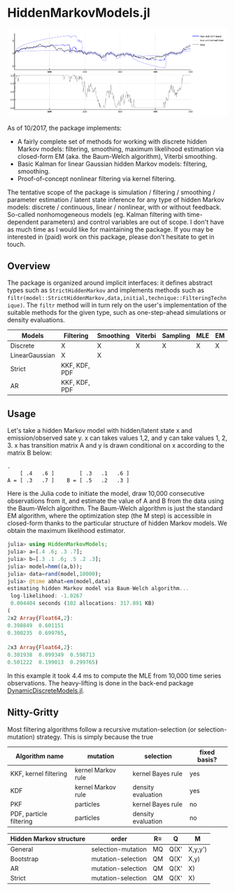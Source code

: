 # HiddenMarkovModels.jl

![nonlinear filtering for a truncated AR(1)](examples/banner.png)





As of 10/2017, the package implements:
- A fairly complete set of methods for working with discrete hidden Markov models: filtering, smoothing, maximum likelihood estimation via closed-form EM (aka. the Baum-Welch algorithm), Viterbi smoothing. 
- Basic Kalman for linear Gaussian hidden Markov models: filtering, smoothing.
- Proof-of-concept nonlinear filtering via kernel filtering.

The tentative scope of the package is simulation / filtering / smoothing / parameter estimation / latent state inference for any type of hidden Markov models: discrete / continuous, linear / nonlinear, with or without feedback. So-called nonhomogeneous models (eg. Kalman filtering with time-dependent parameters) and control variables are out of scope. I don't have as much time as I would like for maintaining the package. If you may be interested in (paid) work on this package, please don't hesitate to get in touch.

## Overview


The package is organized around implicit interfaces: it defines abstract types such as `StrictHiddenMarkov` and implements methods such as `filtr(model::StrictHiddenMarkov,data,initial,technique::FilteringTechnique)`. The `filtr` method will in turn rely on the user's implementation of the suitable methods for the given type, such as one-step-ahead simulations or density evaluations.


| Models              | Filtering      | Smoothing | Viterbi           | Sampling | MLE | EM  |
| ------------------- | -------------- | --------- | ----------------- | -------- | --- | --- |
| Discrete            | X              | X         | X                 | X        | X   | X   |
| LinearGaussian      | X              | X         |                   |          |     |     |
| Strict              | KKF, KDF, PDF  |           |                   |          |     |     |
| AR                  | KKF, KDF, PDF  |           |                   |          |     |     |


## Usage

Let's take a hidden Markov model with hidden/latent state x and emission/observed sate y. x can takes values 1,2, and y can take values 1, 2, 3. x has transition matrix A and y is drawn conditional on x according to the matrix B below:

~~~
.
    [ .4   .6 ]        [ .3   .1   .6 ]
A = [ .3   .7 ]    B = [ .5   .2   .3 ]
~~~    

Here is the Julia code to initiate the model, draw 10,000 consecutive observations from it, and estimate the value of A and B from the data using the Baum-Welch algorithm. The Baum-Welch algorithm is just the standard EM algorithm, where the optimization step (the M step) is accessible in closed-form thanks to the particular structure of hidden Markov models. We obtain the maximum likelihood estimator.   


~~~julia
julia> using HiddenMarkovModels;
julia> a=[.4 .6; .3 .7];
julia> b=[.3 .1 .6; .5 .2 .3];
julia> model=hmm((a,b));
julia> data=rand(model,10000);
julia> @time abhat=em(model,data)
estimating hidden Markov model via Baum-Welch algorithm...
 log-likelihood: -1.0267
 0.004404 seconds (102 allocations: 317.891 KB)
(
2x2 Array{Float64,2}:
0.398849  0.601151
0.300235  0.699765,

2x3 Array{Float64,2}:
0.301938  0.099349  0.598713
0.501222  0.199013  0.299765)
~~~

In this example it took 4.4 ms to compute the MLE from 10,000 time series observations. The heavy-lifting is done in the back-end package  [DynamicDiscreteModels.jl](https://github.com/BenConnault/DynamicDiscreteModels.jl).



## Nitty-Gritty


Most filtering algorithms follow a recursive mutation-selection (or selection-mutation) strategy. This is simply because the true 


| Algorithm name          | mutation           | selection          | fixed basis? |
| ----------------------- | ------------------ | ------------------ | ------------ |
| KKF, kernel filtering   | kernel Markov rule | kernel Bayes rule  | yes          |
| KDF                     | kernel Markov rule | density evaluation | yes          |
| PKF                     | particles          | kernel Bayes rule  | no           |
| PDF, particle filtering | particles          | density evaluation | no           |


| Hidden Markov structure | order              | R=  | Q            | M          |
| ----------------------- | ------------------ | --- | ------------ | ---------- |
| General                 | selection-mutation | MQ  | Q(X'|X,y,y') | f(y'|X,y)  |
| Bootstrap               | mutation-selection | QM  | Q(X'|X,y)    | f(y'|X',y) |
| AR                      | mutation-selection | QM  | Q(X'|X)      | f(y'|X',y) |
| Strict                  | mutation-selection | QM  | Q(X'|X)      | f(y'|X')   |

<!-- 
| Models / Algorithms | Filtering  | Smoothing | Backward Sampling | Viterbi | MLE | EM  |
| ------------------- | ---------- | --------- | ----------------- | ------- | --- | --- |
| Discrete            | X          | X         | X                 | X       | X   | X   |
| LinearGaussian      | X          | X         |                   |         |     |     |
| Strict              | KF, BF, PF |           |                   |         |     |     |
| AR                  | KF, BF, PF |           |                   |         |     |     |
 -->
